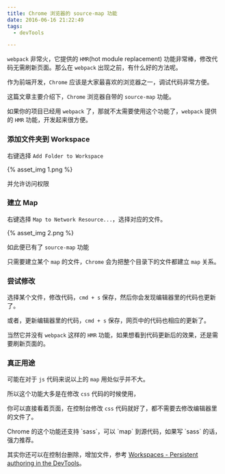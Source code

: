 ```yaml
---
title: Chrome 浏览器的 source-map 功能
date: 2016-06-16 21:22:49
tags:
  - devTools

---
```


`webpack` 非常火，它提供的 `HMR`(hot module replacement) 功能非常棒，修改代码无需刷新页面。那么在 `webpack` 出现之前，有什么好的方法呢。

作为前端开发，`Chrome` 应该是大家最喜欢的浏览器之一，调试代码非常方便。

这篇文章主要介绍下，`Chrome` 浏览器自带的 `source-map` 功能。

如果你的项目已经用 `webpack` 了，那就不太需要使用这个功能了，`webpack` 提供的 `HMR` 功能，开发起来很方便。

<!-- more  -->

### 添加文件夹到 Workspace

右键选择 `Add Folder to Workspace`

{% asset_img 1.png %}


并允许访问权限

### 建立 Map

右键选择 `Map to Network Resource...`，选择对应的文件。

{% asset_img 2.png %}

如此便已有了 `source-map` 功能

只需要建立某个 `map` 的文件，`Chrome` 会为把整个目录下的文件都建立 `map` 关系。

### 尝试修改

选择某个文件，修改代码，`cmd + s` 保存，然后你会发现编辑器里的代码也更新了。

或者，更新编辑器里的代码，`cmd + s` 保存，网页中的代码也相应的更新了。

当然它并没有 `webpack` 这样的 `HMR` 功能，如果想看到代码更新后的效果，还是需要刷新页面的。

### 真正用途

可能在对于 `js` 代码来说以上的 `map` 用处似乎并不大。

所以这个功能大多是在修改 `css` 代码的时候使用，

你可以直接看着页面，在控制台修改 `css` 代码就好了，都不需要去修改编辑器里的文件了。

<p class="tip">Chrome 的这个功能还支持 `sass`，可以 `map` 到源代码，如果写 `sass` 的话，强力推荐。</p>

其实你还可以在控制台删除，增加文件，参考 [Workspaces - Persistent authoring in the DevTools](https://developer.chrome.com/devtools/docs/workspaces)。
